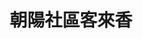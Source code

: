 ---
title: "朝陽社區客來香"
description: "朝陽社區客來香"
layout: shop
keywords:
  - 美食競賽
  - 台灣美食
  - 美食精選
datePublished: "2025-06-30"
dateModified: "2025-07-05"
city: "宜蘭縣"
district: "蘇澳鎮"
address: "宜蘭縣蘇澳鎮朝陽路38號"
phone: "039981771"
geo: "24.461151727927305, 121.81594788828275"
google_map: "https://maps.app.goo.gl/7Zg3KWCqfunq75Jb9"
footinder: "https://footinder.com.tw/%E5%AE%9C%E8%98%AD%E7%B8%A3%E8%98%87%E6%BE%B3%E9%8E%AE/82495/"
official: "https://www.facebook.com/p/%E6%9C%9D%E9%99%BD%E5%AE%A2%E4%BE%86%E9%A6%99-100066955297335/"
award:
  - name: "500盤"
    year: "2024"
    entries:
      - dishes:
          - "白帶魚米粉湯"

---